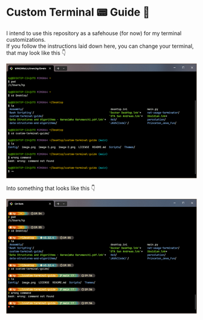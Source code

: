 # Custom Terminal 📟 Guide 📜

I intend to use this repository as a safehouse (for now) for my terminal customizations. <br> 
If you follow the instructions laid down here, you can change your terminal, that may look like this 👇

![alt text](Images/terminal-before-customization.png)

Into something that looks like this 👇

![alt text](Images/terminal-after-customization.png)
